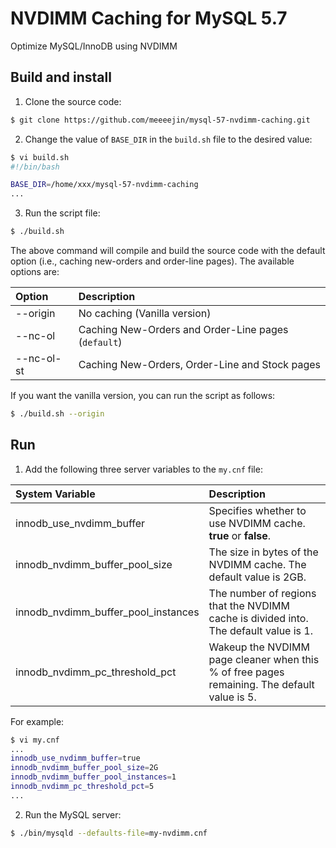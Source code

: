 # NVDIMM Caching for MySQL 5.7

Optimize MySQL/InnoDB using NVDIMM 

## Build and install

1. Clone the source code: 

```bash
$ git clone https://github.com/meeeejin/mysql-57-nvdimm-caching.git
```

2. Change the value of `BASE_DIR` in the `build.sh` file to the desired value:

```bash
$ vi build.sh
#!/bin/bash

BASE_DIR=/home/xxx/mysql-57-nvdimm-caching
...
```

3. Run the script file:

```bash
$ ./build.sh
```

The above command will compile and build the source code with the default option (i.e., caching new-orders and order-line pages). The available options are:

| Option     | Description |
| :--------- | :---------- |
| --origin   | No caching (Vanilla version)                        |
| --nc-ol    | Caching New-Orders and Order-Line pages (`default`) |
| --nc-ol-st | Caching New-Orders, Order-Line and Stock pages      |

If you want the vanilla version, you can run the script as follows:

```bash
$ ./build.sh --origin
```

## Run

1. Add the following three server variables to the `my.cnf` file:

| System Variable                     | Description | 
| :---------------------------------- | :---------- |
| innodb_use_nvdimm_buffer            | Specifies whether to use NVDIMM cache. **true** or **false**. |
| innodb_nvdimm_buffer_pool_size      | The size in bytes of the NVDIMM cache. The default value is 2GB. |
| innodb_nvdimm_buffer_pool_instances | The number of regions that the NVDIMM cache is divided into. The default value is 1. |
| innodb_nvdimm_pc_threshold_pct      | Wakeup the NVDIMM page cleaner when this % of free pages remaining. The default value is 5. |

For example:

```bash
$ vi my.cnf
...
innodb_use_nvdimm_buffer=true
innodb_nvdimm_buffer_pool_size=2G
innodb_nvdimm_buffer_pool_instances=1
innodb_nvdimm_pc_threshold_pct=5
...
```

2. Run the MySQL server:

```bash
$ ./bin/mysqld --defaults-file=my-nvdimm.cnf
``` 
